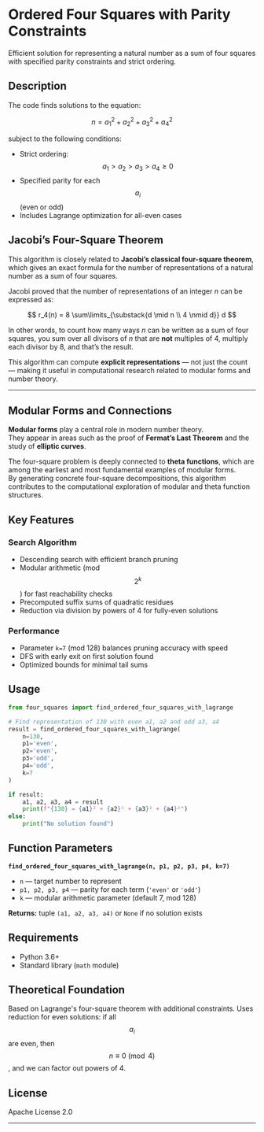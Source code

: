 # Ordered Four Squares with Parity Constraints

Efficient solution for representing a natural number as a sum of four squares with specified parity constraints and strict ordering.

## Description

The code finds solutions to the equation:

$$n = a_1^2 + a_2^2 + a_3^2 + a_4^2$$

subject to the following conditions:

- Strict ordering: $$a_1 > a_2 > a_3 > a_4 \geq 0 $$
- Specified parity for each $$a_i$$ (even or odd)
- Includes Lagrange optimization for all-even cases

## Jacobi’s Four-Square Theorem

This algorithm is closely related to **Jacobi’s classical four-square theorem**, which gives an exact formula for the number of representations of a natural number as a sum of four squares.

Jacobi proved that the number of representations of an integer *n* can be expressed as:



$$
r_4(n) = 8 \sum\limits_{\substack{d \mid n \\ 4 \nmid d}} d
$$

In other words, to count how many ways *n* can be written as a sum of four squares, you sum over all divisors of *n* that are **not** multiples of 4, multiply each divisor by 8, and that’s the result.

This algorithm can compute **explicit representations** — not just the count — making it useful in computational research related to modular forms and number theory.

---

## Modular Forms and Connections

**Modular forms** play a central role in modern number theory.  
They appear in areas such as the proof of **Fermat’s Last Theorem** and the study of **elliptic curves**.

The four-square problem is deeply connected to **theta functions**, which are among the earliest and most fundamental examples of modular forms.  
By generating concrete four-square decompositions, this algorithm contributes to the computational exploration of modular and theta function structures.

## Key Features

### Search Algorithm

- Descending search with efficient branch pruning
- Modular arithmetic (mod $$2^k$$) for fast reachability checks
- Precomputed suffix sums of quadratic residues
- Reduction via division by powers of 4 for fully-even solutions


### Performance

- Parameter `k=7` (mod 128) balances pruning accuracy with speed
- DFS with early exit on first solution found
- Optimized bounds for minimal tail sums


## Usage

```python
from four_squares import find_ordered_four_squares_with_lagrange

# Find representation of 130 with even a1, a2 and odd a3, a4
result = find_ordered_four_squares_with_lagrange(
    n=130,
    p1='even',
    p2='even', 
    p3='odd',
    p4='odd',
    k=7
)

if result:
    a1, a2, a3, a4 = result
    print(f"{130} = {a1}² + {a2}² + {a3}² + {a4}²")
else:
    print("No solution found")
```


## Function Parameters

**`find_ordered_four_squares_with_lagrange(n, p1, p2, p3, p4, k=7)`**

- `n` — target number to represent
- `p1, p2, p3, p4` — parity for each term (`'even'` or `'odd'`)
- `k` — modular arithmetic parameter (default 7, mod 128)

**Returns:** tuple `(a1, a2, a3, a4)` or `None` if no solution exists

## Requirements

- Python 3.6+
- Standard library (`math` module)


## Theoretical Foundation

Based on Lagrange's four-square theorem with additional constraints. Uses reduction for even solutions: if all $$a_i$$ are even, then  $$n \equiv 0 \pmod{4}$$, and we can factor out powers of 4.

## License

Apache License 2.0

***
